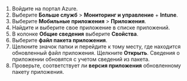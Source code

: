 
1. Войдите на портал Azure.  
2. Выберите **Больше служб** > **Мониторинг и управление** + **Intune**.  
3. Выберите **Мобильные приложения** > **Приложения**.
4. Найдите и выберите свое приложение в списке приложений.
5. В колонке **Общие сведения** выберите **Свойства**.
5. Выберите **файл пакета приложения**.
6. Щелкните значок папки и перейдите к тому месту, где находится обновленный файл приложения. Щелкните **Открыть**. Сведения о приложении обновятся с учетом сведений из пакета. 
8. Проверьте, соответствует ли **версия приложения** обновленному пакету приложения.